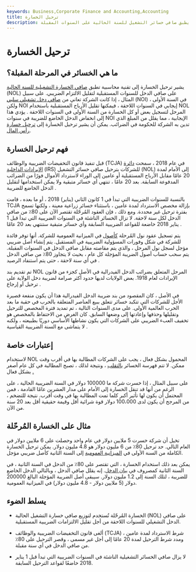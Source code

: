 ```yaml
---
keywords: Business,Corporate Finance and Accounting,Accounting
title: ترحيل الخسارة
description: ترحيل الخسارة هو أسلوب محاسبة يطبق صافي خسائر التشغيل للسنة الحالية على السنوات المقبلة &amp; # 39 ؛ الأرباح من أجل تقليل المسؤولية الضريبية.
---
```


# ترحيل الخسارة
## ما هي الخسائر في المرحلة المقبلة؟

يشير ترحيل الخسارة إلى تقنية محاسبية تطبق [صافي الخسارة التشغيلية للسنة الحالية](/netoperatingloss) (NOL) على صافي الدخل للسنوات المستقبلية لتقليل الالتزام الضريبي. على سبيل المثال ، إذا كانت الشركة تعاني من [صافي دخل تشغيلي سلبي](/noi) (NOI) في السنة الأولى ، ولكن NOI إيجابي في السنوات اللاحقة ، فيمكنها تقليل الأرباح المستقبلية باستخدام NOL المرحل لتسجيل بعض أو كل الخسارة من السنة الأولى في السنوات اللاحقة . يؤدي هذا إلى انخفاض الدخل الخاضع للضريبة في سنوات NOI الإيجابية ، مما يقلل من المبلغ الذي تدين به الشركة للحكومة في الضرائب. يمكن أن يشير ترحيل الخسارة إلى [ترحيل خسارة رأس المال](/capital-loss-carryover).

## فهم ترحيل الخسارة

قبل تنفيذ قانون التخفيضات الضريبية والوظائف (TCJA) في عام 2018 ، سمحت [دائرة الإيرادات الداخلية](/irs) (IRS) للشركات بترحيل صافي خسائر التشغيل (NOL) إلى الأمام لمدة 20 عامًا مقابل الأرباح المستقبلية أو عامين إلى الوراء لاسترداد الأموال فورًا من الضرائب المدفوعة السابقة. بعد 20 عامًا ، تنتهي أي خسائر متبقية ولا يمكن استخدامها لتقليل الدخل الخاضع للضريبة .

بالنسبة للسنوات الضريبية التي تبدأ في 1 كانون الثاني (يناير) 2018 ، أو ما بعده ، قامت TCJA بإزالة مخصص الاسترداد لمدة عامين ، باستثناء خسائر زراعية معينة ، ولكنها تسمح بفترة ترحيل غير محددة. ومع ذلك ، فإن العقود المُرحّلة تقتصر الآن على 80٪ من صافي الدخل لكل سنة لاحقة. لا تزال الخسائر الناشئة في السنوات الضريبية التي تبدأ قبل 1 يناير 2018 خاضعة للقواعد الضريبية السابقة وأي خسائر متبقية ستنتهي بعد 20 عامًا .

يتم تسجيل عقود نول المُرحلة [كأصول](/asset) في الميزانية العمومية للشركة. أنها توفر فائدة للشركة في شكل وفورات المسؤولية الضريبية في المستقبل. يتم إنشاء أصل ضريبي مؤجل لسجل نول المرحل ، والذي يتم مقاصته مقابل صافي الدخل في السنوات المقبلة. يتم سحب حساب أصول الضريبة المؤجلة كل عام ، بحيث لا يتجاوز 80٪ من صافي الدخل في أي سنة لاحقة ، حتى يتم استنفاد الرصيد .

تم تقديم بند NOL المرحل المتعلق بضرائب الدخل الفيدرالية في الأصل كجزء من قانون الإيرادات لعام 1918. بعض الولايات لديها حدود أكثر صرامة لضريبة دخل الولاية على ترحيل أو إرجاع .

في الأصل ، كان المقصود من بند ضريبة الدخل الفيدرالية هذا أن يكون منفعة قصيرة الأجل للشركات التي تتكبد خسائر تتعلق ببيع العناصر المتعلقة بالحرب في حقبة ما بعد الحرب العالمية الأولى. على مدى السنوات التالية ، تم تمديد فترة المخصص للترحيل وتقليلها وحذفها وإعادتها إلى وضعها السابق. كان الغرض من الاحتفاظ بالمخصص هو تخفيف العبء الضريبي على الشركات التي يكون نشاطها الأساسي دوريًا بطبيعته ، ولكنه لا يتماشى مع السنة الضريبية القياسية .

## إعتبارات خاصة

لاستخدام NOL المحمول بشكل فعال ، يجب على الشركات المطالبة بها في أقرب وقت ممكن. لا تتم فهرسة الخسائر [بالتقلب](/inflation) ، ونتيجة لذلك ، تصبح المطالبة في كل عام أصغر بشكل فعال [.](/inflation)

على سبيل المثال ، إذا خسرت شركة ما 100000 دولار في السنة الضريبية الحالية ، على الرغم من أنها قد تنقل الخسارة إلى الأمام على مدار العشرين عامًا القادمة ، فمن المحتمل أن يكون لها تأثير أكبر كلما تمت المطالبة بها في وقت أقرب. نتيجة للتضخم ، من المرجح أن يكون لدى 100،000 دولار قوة شرائية أقل وقيمة حقيقية أقل بعد 20 سنة من الآن.

## مثال على الخسارة المُرحّلة

تخيل أن شركة خسرت 5 ملايين دولار في عام واحد وحصلت على 6 ملايين دولار في العام التالي. حد ترحيل 80٪ من 6 مليون دولار هو 4.8 مليون دولار. يمكن ترحيل الخسارة الكاملة من السنة الأولى في [الميزانية العمومية](/balancesheet) إلى السنة الثانية كأصل ضريبي مؤجل.

يمكن بعد ذلك استخدام الخسارة ، التي تقتصر على 80٪ من الدخل في السنة الثانية ، في السنة الثانية كمصروف في [بيان الدخل](/incomestatement). إنه يقلل صافي الدخل ، وبالتالي الدخل الخاضع للضريبة ، لتلك السنة إلى 1.2 مليون دولار. سيبقى أصل الضريبة المؤجلة البالغ 200000 دولار (5 ملايين دولار - 4.8 مليون دولار) في الميزانية العمومية.

## يسلط الضوء

- الخسارة المُرحّلة تُستخدم لتوزيع صافي خسارة التشغيل الحالية (NOL) على صافي الدخل التشغيلي للسنوات اللاحقة من أجل تقليل الالتزامات الضريبية المستقبلية.

- ألغى قانون التخفيضات الضريبية والوظائف (TCJA) شرط الاسترداد لمدة عامين ، ومدد شرط الترحيل لمدة 20 عامًا إلى أجل غير مسمى ، وقصر الترحيل على 80٪ من صافي الدخل في أي سنة مقبلة.

- لا يزال صافي الخسائر التشغيلية الناشئة في السنوات الضريبية التي تبدأ قبل 1 يناير 2018 خاضعًا لقواعد الترحيل السابقة.

